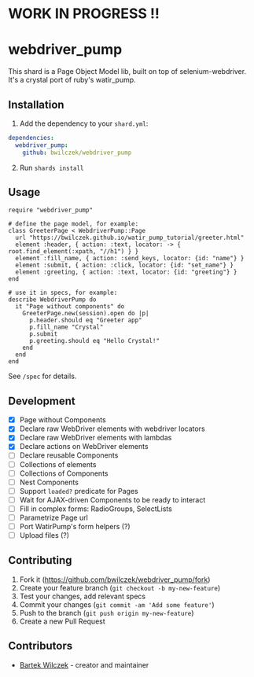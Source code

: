 # WORK IN PROGRESS !!

# webdriver_pump

This shard is a Page Object Model lib, built on top of selenium-webdriver.
It's a crystal port of ruby's watir_pump.

## Installation

1. Add the dependency to your `shard.yml`:
```yaml
dependencies:
  webdriver_pump:
    github: bwilczek/webdriver_pump
```
2. Run `shards install`

## Usage

```crystal
require "webdriver_pump"

# define the page model, for example:
class GreeterPage < WebdriverPump::Page
  url "https://bwilczek.github.io/watir_pump_tutorial/greeter.html"
  element :header, { action: :text, locator: -> { root.find_element(:xpath, "//h1") } }
  element :fill_name, { action: :send_keys, locator: {id: "name"} }
  element :submit, { action: :click, locator: {id: "set_name"} }
  element :greeting, { action: :text, locator: {id: "greeting"} }
end

# use it in specs, for example:
describe WebdriverPump do
  it "Page without components" do
    GreeterPage.new(session).open do |p|
      p.header.should eq "Greeter app"
      p.fill_name "Crystal"
      p.submit
      p.greeting.should eq "Hello Crystal!"
    end
  end
end
```

See `/spec` for details.

## Development

- [x] Page without Components
- [x] Declare raw WebDriver elements with webdriver locators
- [x] Declare raw WebDriver elements with lambdas
- [x] Declare actions on WebDriver elements
- [ ] Declare reusable Components
- [ ] Collections of elements
- [ ] Collections of Components
- [ ] Nest Components
- [ ] Support `loaded?` predicate for Pages
- [ ] Wait for AJAX-driven Components to be ready to interact
- [ ] Fill in complex forms: RadioGroups, SelectLists
- [ ] Parametrize Page url
- [ ] Port WatirPump's form helpers (?)
- [ ] Upload files (?)

## Contributing

1. Fork it (<https://github.com/bwilczek/webdriver_pump/fork>)
2. Create your feature branch (`git checkout -b my-new-feature`)
3. Test your changes, add relevant specs
4. Commit your changes (`git commit -am 'Add some feature'`)
5. Push to the branch (`git push origin my-new-feature`)
6. Create a new Pull Request

## Contributors

- [Bartek Wilczek](https://github.com/bwilczek) - creator and maintainer
